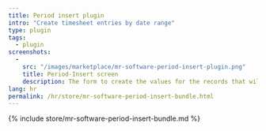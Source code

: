 ```yaml
---
title: Period insert plugin
intro: "Create timesheet entries by date range"
type: plugin
tags:
  - plugin
screenshots:
  - 
    src: "/images/marketplace/mr-software-period-insert-plugin.png"
    title: Period-Insert screen 
    description: The form to create the values for the records that will be created 
lang: hr
permalink: /hr/store/mr-software-period-insert-bundle.html
---
```


{% include store/mr-software-period-insert-bundle.md %}

